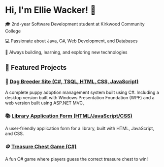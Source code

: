 <h1>Hi, I'm Ellie Wacker! 👋</h1>

🎓 2nd-year Software Development student at Kirkwood Community College

💻 Passionate about Java, C#, Web Development, and Databases

🚀 Always building, learning, and exploring new technologies

<h2>📂 Featured Projects</h2>

### 🐶 [Dog Breeder Site (C#, TSQL, HTML, CSS, JavaScript)](https://github.com/EllieWacker/DoodleDogs)
A complete puppy adoption management system built using C#. Including a desktop version built with Windows Presentation Foundation (WPF) and a web version built using ASP.NET MVC,

### 📚 [Library Application Form (HTML/JavaScript/CSS)](https://github.com/EllieWacker/html-library-application)  
A user-friendly application form for a library, built with HTML, JavaScript, and CSS.

### 🪙 [Treasure Chest Game (C#)](https://github.com/EllieWacker/TreasureGame)
A fun C# game where players guess the correct treasure chest to win!
